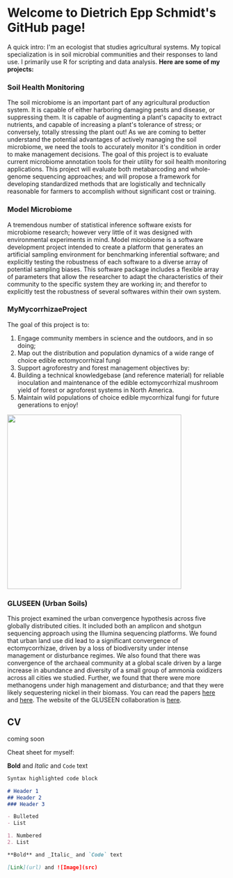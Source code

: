 # Welcome to Dietrich Epp Schmidt's GitHub page!

A quick intro: I'm an ecologist that studies agricultural systems. My topical specialization is in soil microbial communities and their responses to land use. I primarily use R for scripting and data analysis. **Here are some of my projects:**

### Soil Health Monitoring

The soil microbiome is an important part of any agricultural production system. It is capable of either harboring damaging pests and disease, or suppressing them. It is capable of augmenting a plant's capacity to extract nutrients, and capable of increasing a plant's tolerance of stress; or conversely, totally stressing the plant out! As we are coming to better understand the potential advantages of actively managing the soil microbiome, we need the tools to accurately monitor it's condition in order to make management decisions. The goal of this project is to evaluate current microbiome annotation tools for their utility for soil health monitoring applications. This project will evaluate both metabarcoding and whole-genome sequencing approaches; and will propose a framework for developing standardized methods that are logistically and technically reasonable for farmers to accomplish without significant cost or training.

### Model Microbiome

A tremendous number of statistical inference software exists for microbiome research; however very little of it was designed with environmental experiments in mind. Model microbiome is a software development project intended to create a platform that generates an artificial sampling environment for benchmarking inferential software; and explicitly testing the robustness of each software to a diverse array of potential sampling biases. This software package includes a flexible array of parameters that allow the researcher to adapt the characteristics of their community to the specific system they are working in; and therefor to explicitly test the robustness of several softwares within their own system.

### MyMycorrhizaeProject 

The goal of this project is to:

1. Engage community members in science and the outdoors, and in so doing;
2. Map out the distribution and population dynamics of a wide range of choice edible ectomycorrhizal fungi
3. Support agroforestry and forest management objectives by:
4. Building a technical knowledgebase (and reference material) for reliable inoculation and maintenance of the edible ectomycorrhizal mushroom yield of forest or agroforest systems in North America.
5. Maintain wild populations of choice edible mycorrhizal fungi for future generations to enjoy!

<img src="https://user-images.githubusercontent.com/19291020/116314739-7de76780-a77d-11eb-82ce-63128d274a98.jpeg" width=400 align=center>

### GLUSEEN (Urban Soils)

This project examined the urban convergence hypothesis across five globally distributed cities. It included both an amplicon and shotgun sequencing approach using the Illumina sequencing platforms. We found that urban land use did lead to a significant convergence of ectomycorrhizae, driven by a loss of biodiversity under intense management or disturbance regimes. We also found that there was convergence of the archaeal community at a global scale driven by a large increase in abundance and diversity of a small group of ammonia oxidizers across all cities we studied. Further, we found that there were more methanogens under high management and disturbance; and that they were likely sequestering nickel in their biomass. You can read the papers [here](https://doi.org/10.1038/s41559-017-0123) and [here](https://doi.org/10.3389/fmicb.2019.02330). The website of the GLUSEEN collaboration is [here](http://www.gluseen.org/).

## CV

coming soon

Cheat sheet for myself:

**Bold** and _Italic_ and `Code` text

```markdown
Syntax highlighted code block

# Header 1
## Header 2
### Header 3

- Bulleted
- List

1. Numbered
2. List

**Bold** and _Italic_ and `Code` text

[Link](url) and ![Image](src)
```

